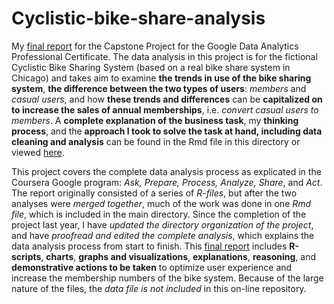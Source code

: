 # Cyclistic-bike-share-analysis

My [final report](https://rj-pal.github.io/Cyclistic-bike-share-analysis/) for the Capstone Project for the Google Data Analytics Professional Certificate. The data analysis in this project is for the fictional Cyclistic Bike Sharing System (based on a real bike share system in Chicago) and takes aim to examine **the trends in use of the bike sharing system**,  **the difference between the two types of users**: *members* and *casual users*, and how **these trends and differences** can be **capitalized on to increase the sales of annual memberships**, i.e. *convert casual users to members*. A **complete explanation of the business task**, my **thinking process**, and the **approach I took to solve the task at hand, including data cleaning and analysis** can be found in the Rmd file in this directory or viewed [here](https://rj-pal.github.io/Cyclistic-bike-share-analysis/). 

This project covers the complete data analysis process as explicated in the Coursera Google program: *Ask, Prepare, Process, Analyze, Share*, and *Act*. The report originally consisted of a series of *R-files*, but after the two analyses were *merged together*, much of the work was done in one *Rmd file*, which is included in the main directory. Since the completion of the project last year, I have *updated the directory organization of the project*, and have *proofread and edited the complete analysis*, which explains the data analysis process from start to finish. This [final report](https://rj-pal.github.io/Cyclistic-bike-share-analysis/) includes **R-scripts**, **charts**, **graphs and visualizations**, **explanations**, **reasoning**, and **demonstrative actions to be taken** to optimize user experience and increase the membership numbers of the bike system. Because of the large nature of the files, the *data file is not included* in this on-line repository.
